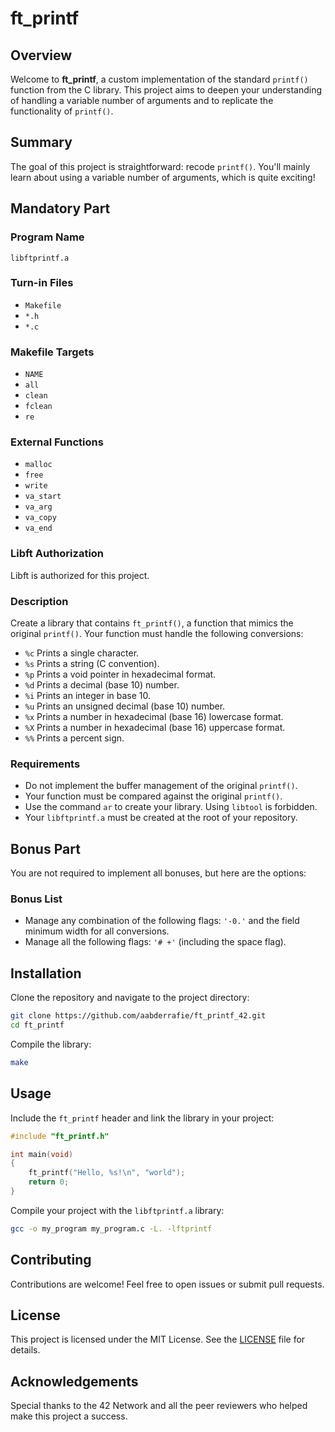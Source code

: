 
# ft_printf

## Overview

Welcome to **ft_printf**, a custom implementation of the standard `printf()` function from the C library. This project aims to deepen your understanding of handling a variable number of arguments and to replicate the functionality of `printf()`.

## Summary

The goal of this project is straightforward: recode `printf()`. You'll mainly learn about using a variable number of arguments, which is quite exciting!

## Mandatory Part

### Program Name
`libftprintf.a`

### Turn-in Files
- `Makefile`
- `*.h`
- `*.c`

### Makefile Targets
- `NAME`
- `all`
- `clean`
- `fclean`
- `re`

### External Functions
- `malloc`
- `free`
- `write`
- `va_start`
- `va_arg`
- `va_copy`
- `va_end`

### Libft Authorization
Libft is authorized for this project.

### Description
Create a library that contains `ft_printf()`, a function that mimics the original `printf()`. Your function must handle the following conversions:

- `%c` Prints a single character.
- `%s` Prints a string (C convention).
- `%p` Prints a void pointer in hexadecimal format.
- `%d` Prints a decimal (base 10) number.
- `%i` Prints an integer in base 10.
- `%u` Prints an unsigned decimal (base 10) number.
- `%x` Prints a number in hexadecimal (base 16) lowercase format.
- `%X` Prints a number in hexadecimal (base 16) uppercase format.
- `%%` Prints a percent sign.

### Requirements
- Do not implement the buffer management of the original `printf()`.
- Your function must be compared against the original `printf()`.
- Use the command `ar` to create your library. Using `libtool` is forbidden.
- Your `libftprintf.a` must be created at the root of your repository.

## Bonus Part

You are not required to implement all bonuses, but here are the options:

### Bonus List
- Manage any combination of the following flags: `'-0.'` and the field minimum width for all conversions.
- Manage all the following flags: `'# +'` (including the space flag).

## Installation

Clone the repository and navigate to the project directory:

```sh
git clone https://github.com/aabderrafie/ft_printf_42.git
cd ft_printf
```

Compile the library:

```sh
make
```

## Usage

Include the `ft_printf` header and link the library in your project:

```c
#include "ft_printf.h"

int main(void)
{
    ft_printf("Hello, %s!\n", "world");
    return 0;
}
```

Compile your project with the `libftprintf.a` library:

```sh
gcc -o my_program my_program.c -L. -lftprintf
```

## Contributing

Contributions are welcome! Feel free to open issues or submit pull requests.

## License

This project is licensed under the MIT License. See the [LICENSE](LICENSE) file for details.

## Acknowledgements

Special thanks to the 42 Network and all the peer reviewers who helped make this project a success.

